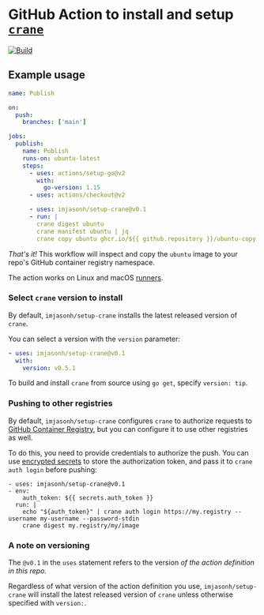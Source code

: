 # GitHub Action to install and setup [`crane`](https://github.com/google/go-containerregistry/cmd/crane/README.md)

[![Build](https://github.com/imjasonh/setup-crane/actions/workflows/use-action.yaml/badge.svg)](https://github.com/imjasonh/setup-crane/actions/workflows/use-action.yaml)

## Example usage

```yaml
name: Publish

on:
  push:
    branches: ['main']

jobs:
  publish:
    name: Publish
    runs-on: ubuntu-latest
    steps:
      - uses: actions/setup-go@v2
        with:
          go-version: 1.15
      - uses: actions/checkout@v2

      - uses: imjasonh/setup-crane@v0.1
      - run: |
        crane digest ubuntu
        crane manifest ubuntu | jq
        crane copy ubuntu ghcr.io/${{ github.repository }}/ubuntu-copy
```

_That's it!_ This workflow will inspect and copy the `ubuntu` image to your repo's GitHub container registry namespace.

The action works on Linux and macOS [runners](https://docs.github.com/en/actions/using-github-hosted-runners/about-github-hosted-runners).

### Select `crane` version to install

By default, `imjasonh/setup-crane` installs the latest released version of `crane`.

You can select a version with the `version` parameter:

```yaml
- uses: imjasonh/setup-crane@v0.1
  with:
    version: v0.5.1
```

To build and install `crane` from source using `go get`, specify `version: tip`.

### Pushing to other registries

By default, `imjasonh/setup-crane` configures `crane` to authorize requests to [GitHub Container Registry](https://ghcr.io), but you can configure it to use other registries as well.

To do this, you need to provide credentials to authorize the push.
You can use [encrypted secrets](https://docs.github.com/en/actions/reference/encrypted-secrets) to store the authorization token, and pass it to `crane auth login` before pushing:

```
- uses: imjasonh/setup-crane@v0.1
- env:
    auth_token: ${{ secrets.auth_token }}
  run: |
    echo "${auth_token}" | crane auth login https://my.registry --username my-username --password-stdin
    crane digest my.registry/my/image
```

### A note on versioning

The `@v0.1` in the `uses` statement refers to the version _of the action definition in this repo._

Regardless of what version of the action definition you use, `imjasonh/setup-crane` will install the latest released version of `crane` unless otherwise specified with `version:`.

